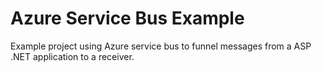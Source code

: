# Azure Service Bus Example
Example project using Azure service bus to funnel messages from a ASP .NET application to a receiver.
